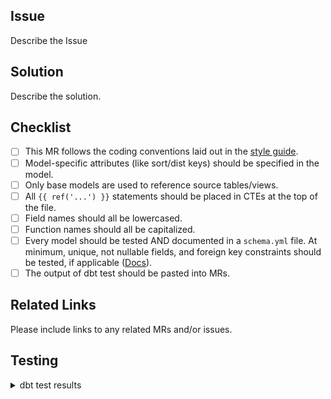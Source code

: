 ## Issue

Describe the Issue


## Solution

Describe the solution.

## Checklist

- [ ] This MR follows the coding conventions laid out in the [style guide](https://gitlab.com/meltano/meltano#dbt-coding-conventions).
- [ ] Model-specific attributes (like sort/dist keys) should be specified in the model.
- [ ] Only base models are used to reference source tables/views.
- [ ] All `{{ ref('...') }}` statements should be placed in CTEs at the top of the file.
- [ ] Field names should all be lowercased.
- [ ] Function names should all be capitalized.
- [ ] Every model should be tested AND documented in a `schema.yml` file. At minimum, unique, not nullable fields, and foreign key constraints should be tested, if applicable ([Docs](https://docs.getdbt.com/docs/testing-and-documentation)).
- [ ] The output of dbt test should be pasted into MRs.

## Related Links

Please include links to any related MRs and/or issues.

## Testing

<details>
<summary> dbt test results </summary>

<pre><code>

Paste the results of dbt test here, including the command.

</code></pre>
</details>
